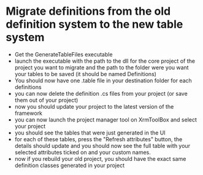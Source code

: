 # Migrate definitions from the old definition system to the new table system

- Get the GenerateTableFiles executable
- launch the executable with the path to the dll for the core project of the project you want to migrate and the path to the folder were you want your tables to be saved (it should be named Definitions)
- You should now have one .table file in your destination folder for each definitions
- you can now delete the definition .cs files from your project (or save them out of your project)
- now you should update your project to the latest version of the framework
- you can now launch the project manager tool on XrmToolBox and select your project
- you should see the tables that were just generated in the UI
- for each of these tables, press the "Refresh attributes" button, the details should update and you should now see the full table with your selected attributes ticked on and your custom names.
- now if you rebuild your old project, you should have the exact same definition classes generated in your project

